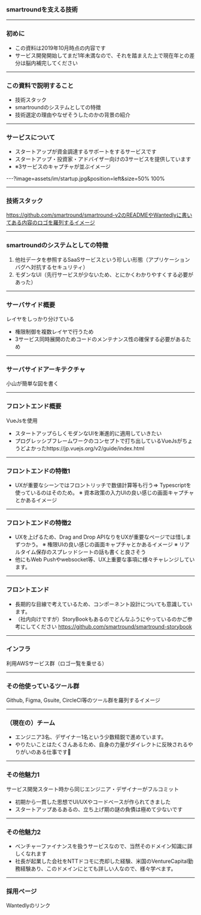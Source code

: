 ### smartroundを支える技術

---

### 初めに

 * この資料は2019年10月時点の内容です
 * サービス開発開始してまだ1年未満なので、それを踏まえた上で現在年との差分は脳内補完してください

---

### この資料で説明すること

 * 技術スタック
 * smartroundのシステムとしての特徴
 * 技術選定の理由やなぜそうしたのかの背景の紹介

---

### サービスについて

 * スタートアップが資金調達するサポートをするサービスです
 * スタートアップ・投資家・アドバイザー向けの3サービスを提供しています
 * ※3サービスのキャプチャが並ぶイメージ
 
 ---?image=assets/im/startup.jpg&position=left&size=50% 100%

---

### 技術スタック

https://github.com/smartround/smartround-v2のREADMEやWantedlyに書いてある内容のロゴを羅列するイメージ
  
---

### smartroundのシステムとしての特徴

 1. 他社データを参照するSaaSサービスという珍しい形態（アプリケーションバグへ対抗するセキュリティ）
 2. モダンなUI（先行サービスが少ないため、とにかくわかりやすくする必要があった）

---

### サーバサイド概要

レイヤをしっかり分けている
 * 権限制御を複数レイヤで行うため
 * 3サービス同時展開のためコードのメンテナンス性の確保する必要があるため

---

### サーバサイドアーキテクチャ

 小山が簡単な図を書く

---

### フロントエンド概要

VueJsを使用
 * スタートアップらしくモダンなUIを漸進的に適用していきたい
 * プログレッシブフレームワークのコンセプトで打ち出しているVueJsがちょうどよかったhttps://jp.vuejs.org/v2/guide/index.html

---

### フロントエンドの特徴1

 * UXが重要なシーンではフロントリッチで数値計算等も行う⇒ Typescriptを使っているのはそのため。
※ 資本政策の入力UIの良い感じの画面キャプチャとかあるイメージ
  
---

### フロントエンドの特徴2

 * UXを上げるため、Drag and Drop APIなりをUXが重要なページでは惜しまずつかう。
	※ 権限UIの良い感じの画面キャプチャとかあるイメージ
	※ リアルタイム保存のスプレッドシートの話も書くと良さそう
 * 他にもWeb Pushやwebsocket等、UX上重要な事項に様々チャレンジしています。
---

### フロントエンド

 * 長期的な目線で考えているため、コンポーネント設計についても意識しています。
 * （社内向けですが）StoryBookもあるのでどんなふうにやっているのかご参考にしてください https://github.com/smartround/smartround-storybook

---

### インフラ

利用AWSサービス群（ロゴ一覧を乗せる）

---

### その他使っているツール群

Github, Figma, Gsuite, CircleCI等のツール群を羅列するイメージ

---

### （現在の）チーム

 * エンジニア3名、デザイナー1名という少数精鋭で進めています。
 * やりたいことはたくさんあるため、自身の力量がダイレクトに反映されるやりがいのある仕事です💪

---

### その他魅力1

サービス開発スタート時から同じエンジニア・デザイナーがフルコミット
 * 初期から一貫した思想でUI/UXやコードベースが作られてきました
 * スタートアップあるあるの、立ち上げ期の謎の負債は極めて少ないです 

---

### その他魅力2

 * ベンチャーファイナンスを扱うサービスなので、当然そのドメイン知識に詳しくなれます
 * 社長が起業した会社をNTTドコモに売却した経験、米国のVentureCapital勤務経験あり、このドメインにとても詳しい人なので、様々学べます。

---

### 採用ページ

Wantedlyのリンク

